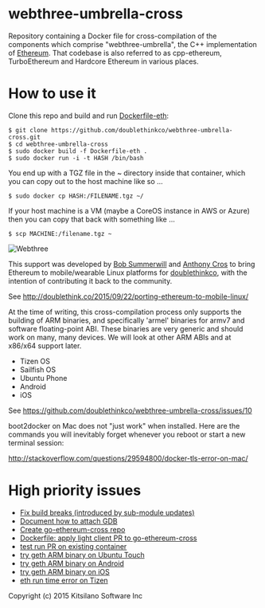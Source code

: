 # webthree-umbrella-cross

Repository containing a Docker file for cross-compilation of the
components which comprise "webthree-umbrella", the C++ implementation
of
[Ethereum](http://ethereum.org/).
That codebase is also referred to as cpp-ethereum,
TurboEthereum and Hardcore Ethereum in various places.

# How to use it

Clone this repo and build and run [Dockerfile-eth](https://github.com/doublethinkco/webthree-umbrella-cross/blob/master/Dockerfile-eth):

    $ git clone https://github.com/doublethinkco/webthree-umbrella-cross.git
    $ cd webthree-umbrella-cross
    $ sudo docker build -f Dockerfile-eth .
    $ sudo docker run -i -t HASH /bin/bash

You end up with a TGZ file in the ~ directory inside that container,
which you can copy out to the host machine like so ...

    $ sudo docker cp HASH:/FILENAME.tgz ~/

If your host machine is a VM (maybe a CoreOS instance in AWS or Azure)
then you can copy that back with something like ...

    $ scp MACHINE:/filename.tgz ~

![Webthree](https://ipfs.pics/ipfs/QmPoeqadSbjshYZeibtTgdkXAXCyvCtsrejSe8xY2hSure)

This support was developed by
[Bob Summerwill](http://bobsummerwill.com)
and
[Anthony Cros](https://github.com/anthony-cros) to
bring Ethereum to mobile/wearable Linux platforms for
[doublethinkco](http://doublethink.co),
with the intention of contributing it back to the community.

See http://doublethink.co/2015/09/22/porting-ethereum-to-mobile-linux/

At the time of writing, this cross-compilation process only supports
the building of ARM binaries, and specifically 'armel' binaries for
armv7 and software floating-point ABI.  These binaries are very
generic and should work on many, many devices.  We will look at other
ARM ABIs and at x86/x64 support later.

* Tizen OS
* Sailfish OS
* Ubuntu Phone
* Android
* iOS

See https://github.com/doublethinkco/webthree-umbrella-cross/issues/10

boot2docker on Mac does not "just work" when installed.  Here are the
commands you will inevitably forget whenever you reboot or start a new
terminal session:

http://stackoverflow.com/questions/29594800/docker-tls-error-on-mac/

# High priority issues

* [Fix build breaks (introduced by sub-module updates)](https://github.com/doublethinkco/webthree-umbrella-cross/issues/32)
* [Document how to attach GDB](https://github.com/doublethinkco/webthree-umbrella-cross/issues/28)
* [Create go-ethereum-cross repo](https://github.com/doublethinkco/webthree-umbrella-cross/issues/29)
* [Dockerfile: apply light client PR to go-ethereum-cross](https://github.com/doublethinkco/webthree-umbrella-cross/issues/24)
* [test run PR on existing container](https://github.com/doublethinkco/webthree-umbrella-cross/issues/23)
* [try geth ARM binary on Ubuntu Touch](https://github.com/doublethinkco/webthree-umbrella-cross/issues/22)
* [try geth ARM binary on Android](https://github.com/doublethinkco/webthree-umbrella-cross/issues/26)
* [try geth ARM binary on iOS](https://github.com/doublethinkco/webthree-umbrella-cross/issues/27)
* [eth run time error on Tizen](https://github.com/doublethinkco/webthree-umbrella-cross/issues/20)

Copyright (c) 2015 Kitsilano Software Inc
